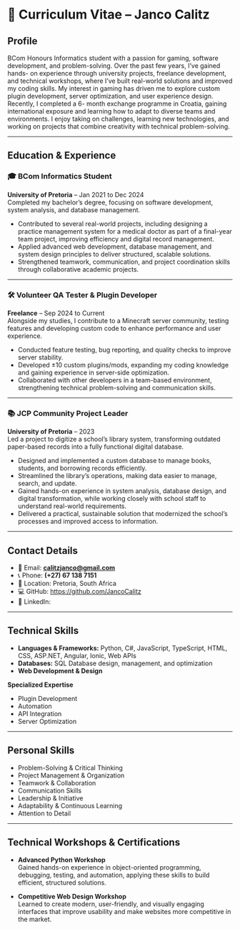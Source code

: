 # 📄 Curriculum Vitae – Janco Calitz

## Profile
BCom Honours Informatics student with a passion for gaming, software 
development, and problem-solving. Over the past few years, I’ve gained hands-
on experience through university projects, freelance development, and technical 
workshops, where I’ve built real-world solutions and improved my coding skills. 
My interest in gaming has driven me to explore custom plugin development, 
server optimization, and user experience design. Recently, I completed a 6-
month exchange programme in Croatia, gaining international exposure and 
learning how to adapt to diverse teams and environments. I enjoy taking on 
challenges, learning new technologies, and working on projects that combine 
creativity with technical problem-solving.  

---

## Education & Experience

### 🎓 BCom Informatics Student  
**University of Pretoria** – Jan 2021 to Dec 2024  
Completed my bachelor’s degree, focusing on software development, system 
analysis, and database management.  
- Contributed to several real-world projects, including designing a 
practice management system for a medical doctor as part of a final-year 
team project, improving efficiency and digital record management.  
- Applied advanced web development, database management, and 
system design principles to deliver structured, scalable solutions.  
- Strengthened teamwork, communication, and project coordination skills 
through collaborative academic projects.  

---

### 🛠️ Volunteer QA Tester & Plugin Developer  
**Freelance** – Sep 2024 to Current  
Alongside my studies, I contribute to a Minecraft server community, testing 
features and developing custom code to enhance performance and user 
experience.  
- Conducted feature testing, bug reporting, and quality checks to 
improve server stability.  
- Developed ±10 custom plugins/mods, expanding my coding 
knowledge and gaining experience in server-side optimization.  
- Collaborated with other developers in a team-based environment, 
strengthening technical problem-solving and communication skills.  

---

### 📚 JCP Community Project Leader  
**University of Pretoria** – 2023  
Led a project to digitize a school’s library system, transforming outdated 
paper-based records into a fully functional digital database.  
- Designed and implemented a custom database to manage books, 
students, and borrowing records efficiently.  
- Streamlined the library’s operations, making data easier to manage, 
search, and update.  
- Gained hands-on experience in system analysis, database design, 
and digital transformation, while working closely with school staff to 
understand real-world requirements.  
- Delivered a practical, sustainable solution that modernized the 
school’s processes and improved access to information.  

---

## Contact Details
- 📧 Email: **calitzjanco@gmail.com**  
- 📞 Phone: **(+27) 67 138 7151**  
- 📍 Location: Pretoria, South Africa  
- 💻 GitHub:  https://github.com/JancoCalitz
- 🔗 LinkedIn:  

---

## Technical Skills
- **Languages & Frameworks:** Python, C#, JavaScript, TypeScript, HTML, CSS, ASP.NET, Angular, Ionic, Web APIs  
- **Databases:** SQL Database design, management, and optimization  
- **Web Development & Design**  

**Specialized Expertise**  
- Plugin Development  
- Automation  
- API Integration  
- Server Optimization  

---

## Personal Skills
- Problem-Solving & Critical Thinking  
- Project Management & Organization  
- Teamwork & Collaboration  
- Communication Skills  
- Leadership & Initiative  
- Adaptability & Continuous Learning  
- Attention to Detail  

---

## Technical Workshops & Certifications
- **Advanced Python Workshop**  
  Gained hands-on experience in object-oriented programming, 
  debugging, testing, and automation, applying these skills to build 
  efficient, structured solutions.  

- **Competitive Web Design Workshop**  
  Learned to create modern, user-friendly, and visually engaging 
  interfaces that improve usability and make websites more competitive 
  in the market.  

